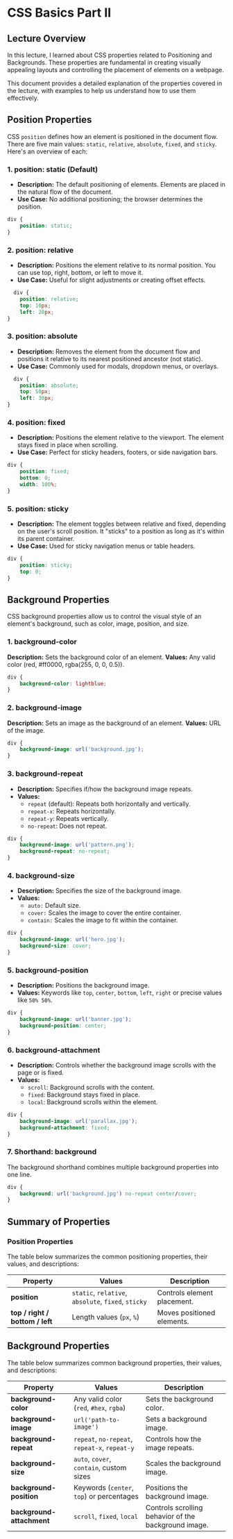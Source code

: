 # CSS Basics Part II

## Lecture Overview

In this lecture, I learned about CSS properties related to Positioning and Backgrounds. These properties are fundamental in creating visually appealing layouts and controlling the placement of elements on a webpage.

This document provides a detailed explanation of the properties covered in the lecture, with examples to help us understand how to use them effectively.

## Position Properties

CSS `position` defines how an element is positioned in the document flow. There are five main values: `static`, `relative`, `absolute`, `fixed`, and `sticky`. Here's an overview of each:

### 1. position: static (Default)

- **Description:** The default positioning of elements. Elements are placed in the natural flow of the document.
- **Use Case:** No additional positioning; the browser determines the position.

```css
div {
    position: static;
}
```

### 2. position: relative

- **Description:** Positions the element relative to its normal position. You can use top, right, bottom, or left to move it.
- **Use Case:** Useful for slight adjustments or creating offset effects.

```css
  div {
    position: relative;
    top: 10px;
    left: 20px;
}
```

### 3. position: absolute

- **Description:** Removes the element from the document flow and positions it relative to its nearest positioned ancestor (not static).
- **Use Case:** Commonly used for modals, dropdown menus, or overlays.

```css
  div {
    position: absolute;
    top: 50px;
    left: 30px;
}
```

### 4. position: fixed

- **Description:** Positions the element relative to the viewport. The element stays fixed in place when scrolling.
- **Use Case:** Perfect for sticky headers, footers, or side navigation bars.

```css
div {
    position: fixed;
    bottom: 0;
    width: 100%;
}
```

### 5. position: sticky

- **Description:** The element toggles between relative and fixed, depending on the user's scroll position. It "sticks" to a position as long as it's within its parent container.
- **Use Case:** Used for sticky navigation menus or table headers.

```css
div {
    position: sticky;
    top: 0;
}
```

## Background Properties

CSS background properties allow us to control the visual style of an element's background, such as color, image, position, and size.

### 1. background-color

**Description:** Sets the background color of an element.
**Values:** Any valid color (red, #ff0000, rgba(255, 0, 0, 0.5)).

```css
div {
    background-color: lightblue;
}
```

### 2. background-image

**Description:** Sets an image as the background of an element.
**Values:** URL of the image.

```css
div {
    background-image: url('background.jpg');
}
```

### 3. background-repeat

- **Description:** Specifies if/how the background image repeats.
- **Values:**
     - `repeat` (default): Repeats both horizontally and vertically.
     - `repeat-x`: Repeats horizontally.
     - `repeat-y`: Repeats vertically.
     - `no-repeat`: Does not repeat.

```css
div {
    background-image: url('pattern.png');
    background-repeat: no-repeat;
}
```

### 4. background-size

- **Description:** Specifies the size of the background image.
- **Values:**
   - `auto:` Default size.
   - `cover:` Scales the image to cover the entire container.
   - `contain:` Scales the image to fit within the container.

```css
div {
    background-image: url('hero.jpg');
    background-size: cover;
}
```
  
### 5. background-position

- **Description:** Positions the background image.
- **Values:** Keywords like `top`, `center`, `bottom`, `left`, `right` or precise values like `50% 50%`.

```css
div {
    background-image: url('banner.jpg');
    background-position: center;
}
```

### 6. background-attachment

- **Description:** Controls whether the background image scrolls with the page or is fixed.
- **Values:**
    - `scroll`: Background scrolls with the content.
    - `fixed`: Background stays fixed in place.
    - `local`: Background scrolls within the element.

```css
div {
    background-image: url('parallax.jpg');
    background-attachment: fixed;
}
```

### 7. Shorthand: background

The background shorthand combines multiple background properties into one line.

```css
div {
    background: url('background.jpg') no-repeat center/cover;
}
```

## Summary of Properties

### Position Properties

The table below summarizes the common positioning properties, their values, and descriptions:

| **Property**         | **Values**                   | **Description**                     |
|-----------------------|-----------------------------|-------------------------------------|
| **position**         | `static`, `relative`, `absolute`, `fixed`, `sticky` | Controls element placement.         |
| **top / right / bottom / left** | Length values (`px`, `%`)         | Moves positioned elements.          |


## Background Properties

The table below summarizes common background properties, their values, and descriptions:

| **Property**           | **Values**                                | **Description**                                        |
|-------------------------|-------------------------------------------|-------------------------------------------------------|
| **background-color**   | Any valid color (`red`, `#hex`, `rgba`)   | Sets the background color.                           |
| **background-image**   | `url('path-to-image')`                    | Sets a background image.                             |
| **background-repeat**  | `repeat`, `no-repeat`, `repeat-x`, `repeat-y` | Controls how the image repeats.                     |
| **background-size**    | `auto`, `cover`, `contain`, custom sizes  | Scales the background image.                         |
| **background-position**| Keywords (`center`, `top`) or percentages | Positions the background image.                      |
| **background-attachment** | `scroll`, `fixed`, `local`             | Controls scrolling behavior of the background image. |

